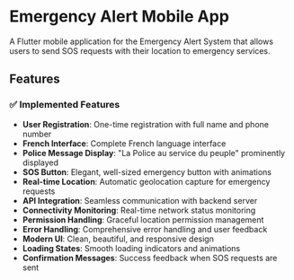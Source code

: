 # Emergency Alert Mobile App

A Flutter mobile application for the Emergency Alert System that allows users to send SOS requests with their location to emergency services.

## Features

### ✅ **Implemented Features**

- **User Registration**: One-time registration with full name and phone number
- **French Interface**: Complete French language interface
- **Police Message Display**: "La Police au service du peuple" prominently displayed
- **SOS Button**: Elegant, well-sized emergency button with animations
- **Real-time Location**: Automatic geolocation capture for emergency requests
- **API Integration**: Seamless communication with backend server
- **Connectivity Monitoring**: Real-time network status monitoring
- **Permission Handling**: Graceful location permission management
- **Error Handling**: Comprehensive error handling and user feedback
- **Modern UI**: Clean, beautiful, and responsive design
- **Loading States**: Smooth loading indicators and animations
- **Confirmation Messages**: Success feedback when SOS requests are sent
